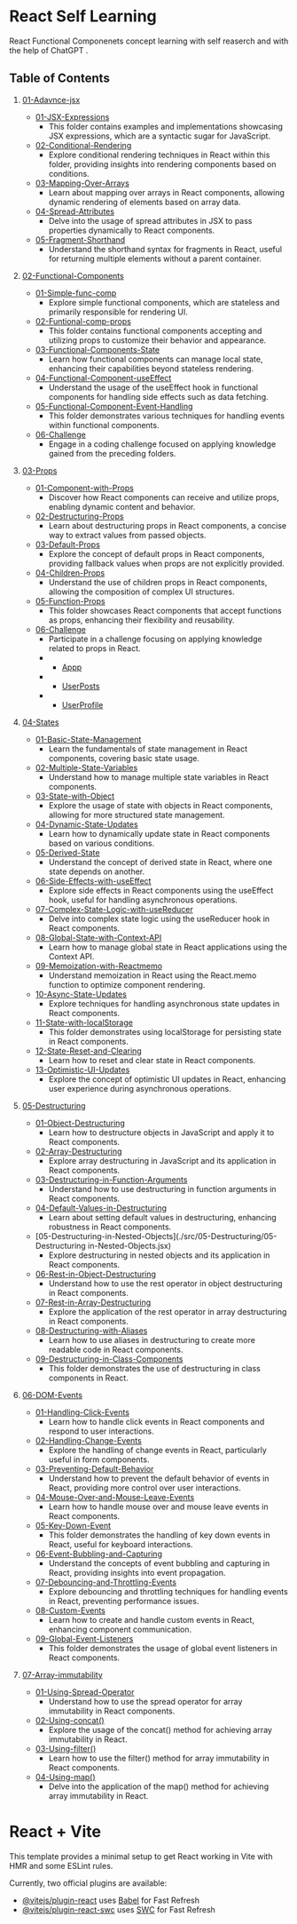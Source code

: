 # React Self Learning 

React Functional Componenets concept learning with self reaserch and with the help of ChatGPT .

## Table of Contents

1. [01-Adavnce-jsx](./src/01-Adavnce-jsx)
   - [01-JSX-Expressions](./src/01-Adavnce-jsx/01-JSX-Expressions.jsx)
     - This folder contains examples and implementations showcasing JSX expressions, which are a syntactic sugar for JavaScript.
   - [02-Conditional-Rendering](./src/01-Adavnce-jsx/02-Conditional-Rendering.jsx)
     - Explore conditional rendering techniques in React within this folder, providing insights into rendering components based on conditions.
   - [03-Mapping-Over-Arrays](./src/01-Adavnce-jsx/03-Mapping-Over-Arrays.jsx)
     - Learn about mapping over arrays in React components, allowing dynamic rendering of elements based on array data.
   - [04-Spread-Attributes](./src/01-Adavnce-jsx/04-Spread-Attributes.jsx)
     - Delve into the usage of spread attributes in JSX to pass properties dynamically to React components.
   - [05-Fragment-Shorthand](./src/01-Adavnce-jsx/05-Fragment-Shorthand.jsx)
     - Understand the shorthand syntax for fragments in React, useful for returning multiple elements without a parent container.

2. [02-Functional-Components](./src/02-Functional-Components)
   - [01-Simple-func-comp](./src/02-Functional-Components/01-Simple-func-comp.jsx)
     - Explore simple functional components, which are stateless and primarily responsible for rendering UI.
   - [02-Funtional-comp-props](./src/02-Functional-Components/02-Funtional-comp-props.jsx)
     - This folder contains functional components accepting and utilizing props to customize their behavior and appearance.
   - [03-Functional-Components-State](./src/02-Functional-Components/03-Functional-Components-State.jsx)
     - Learn how functional components can manage local state, enhancing their capabilities beyond stateless rendering.
   - [04-Functional-Component-useEffect](./src/02-Functional-Components/04-Functional-Component-useEffect.jsx)
     - Understand the usage of the useEffect hook in functional components for handling side effects such as data fetching.
   - [05-Functional-Component-Event-Handling](./src/02-Functional-Components/05-Functional-Component-Event-Handling.jsx)
     - This folder demonstrates various techniques for handling events within functional components.
   - [06-Challenge](./src/02-Functional-Components/06-Challenge.jsx)
     - Engage in a coding challenge focused on applying knowledge gained from the preceding folders.

3. [03-Props](./src/03-Props)
   - [01-Component-with-Props](./src/03-Props/01-Component-with-Props.jsx)
     - Discover how React components can receive and utilize props, enabling dynamic content and behavior.
   - [02-Destructuring-Props](./src/03-Props/02-Destructuring-Props.jsx)
     - Learn about destructuring props in React components, a concise way to extract values from passed objects.
   - [03-Default-Props](./src/03-Props/03-Default-Props.jsx)
     - Explore the concept of default props in React components, providing fallback values when props are not explicitly provided.
   - [04-Children-Props](./src/03-Props/04-Children-Props.jsx)
     - Understand the use of children props in React components, allowing the composition of complex UI structures.
   - [05-Function-Props](./src/03-Props/05-Function-Props.jsx)
     - This folder showcases React components that accept functions as props, enhancing their flexibility and reusability.
   - [06-Challenge](./src/03-Props/06-Challenge)
     - Participate in a challenge focusing on applying knowledge related to props in React.
     - - [Appp](./src/03-Props/06-Challenge/Appp.jsx)
     - - [UserPosts](./src/03-Props/06-Challenge/UserPosts.jsx)
     - - [UserProfile](./src/03-Props/06-Challenge/UserProfile.jsx)

4. [04-States](./src/04-States)
   - [01-Basic-State-Management](./src/04-States/01-Basic-State-Management.jsx)
     - Learn the fundamentals of state management in React components, covering basic state usage.
   - [02-Multiple-State-Variables](./src/04-States/02-Multiple-State-Variables.jsx)
     - Understand how to manage multiple state variables in React components.
   - [03-State-with-Object](./src/04-States/03-State-with-Object.jsx)
     - Explore the usage of state with objects in React components, allowing for more structured state management.
   - [04-Dynamic-State-Updates](./src/04-States/04-Dynamic-State-Updates.jsx)
     - Learn how to dynamically update state in React components based on various conditions.
   - [05-Derived-State](./src/04-States/05-Derived-State.jsx)
     - Understand the concept of derived state in React, where one state depends on another.
   - [06-Side-Effects-with-useEffect](./src/04-States/06-Side-Effects-with-useEffect.jsx)
     - Explore side effects in React components using the useEffect hook, useful for handling asynchronous operations.
   - [07-Complex-State-Logic-with-useReducer](./src/04-States/07-Complex-State-Logic-with-useReducer.jsx)
     - Delve into complex state logic using the useReducer hook in React components.
   - [08-Global-State-with-Context-API](./src/04-States/08-Global-State-with-Context-API.jsx)
     - Learn how to manage global state in React applications using the Context API.
   - [09-Memoization-with-Reactmemo](./src/04-States/09-Memoization-with-Reactmemo.jsx)
     - Understand memoization in React using the React.memo function to optimize component rendering.
   - [10-Async-State-Updates](./src/04-States/10-Async-State-Updates.jsx)
     - Explore techniques for handling asynchronous state updates in React components.
   - [11-State-with-localStorage](./src/04-States/11-State-with-localStorage.jsx)
     - This folder demonstrates using localStorage for persisting state in React components.
   - [12-State-Reset-and-Clearing](./src/04-States/12-State-Reset-and-Clearing.jsx)
     - Learn how to reset and clear state in React components.
   - [13-Optimistic-UI-Updates](./src/04-States/13-Optimistic-UI-Updates.jsx)
     - Explore the concept of optimistic UI updates in React, enhancing user experience during asynchronous operations.

5. [05-Destructuring](./src/05-Destructuring)
   - [01-Object-Destructuring](./src/05-Destructuring/01-Object-Destructuring.jsx)
     - Learn how to destructure objects in JavaScript and apply it to React components.
   - [02-Array-Destructuring](./src/05-Destructuring/02-Array-Destructuring.jsx)
     - Explore array destructuring in JavaScript and its application in React components.
   - [03-Destructuring-in-Function-Arguments](./src/05-Destructuring/03-Destructuring-in-Function-Arguments.jsx)
     - Understand how to use destructuring in function arguments in React components.
   - [04-Default-Values-in-Destructuring](./src/05-Destructuring/04-Default-Values-in-Destructuring.jsx)
     - Learn about setting default values in destructuring, enhancing robustness in React components.
   - [05-Destructuring-in-Nested-Objects](./src/05-Destructuring/05-Destructuring in-Nested-Objects.jsx)
     - Explore destructuring in nested objects and its application in React components.
   - [06-Rest-in-Object-Destructuring](./src/05-Destructuring/06-Rest-in-Object-Destructuring.jsx)
     - Understand how to use the rest operator in object destructuring in React components.
   - [07-Rest-in-Array-Destructuring](./src/05-Destructuring/07-Rest-in-Array-Destructuring.jsx)
     - Explore the application of the rest operator in array destructuring in React components.
   - [08-Destructuring-with-Aliases](./src/05-Destructuring/08-Destructuring-with-Aliases.jsx)
     - Learn how to use aliases in destructuring to create more readable code in React components.
   - [09-Destructuring-in-Class-Components](./src/05-Destructuring/09-Destructuring-in-Class-Components.jsx)
     - This folder demonstrates the use of destructuring in class components in React.

6. [06-DOM-Events](./src/06-DOM-Events)
   - [01-Handling-Click-Events](./src/06-DOM-Events/01-Handling-Click-Events.jsx)
     - Learn how to handle click events in React components and respond to user interactions.
   - [02-Handling-Change-Events](./src/06-DOM-Events/02-Handling-Change-Events.jsx)
     - Explore the handling of change events in React, particularly useful in form components.
   - [03-Preventing-Default-Behavior](./src/06-DOM-Events/03-Preventing-Default-Behavior.jsx)
     - Understand how to prevent the default behavior of events in React, providing more control over user interactions.
   - [04-Mouse-Over-and-Mouse-Leave-Events](./src/06-DOM-Events/04-Mouse-Over-and-Mouse-Leave-Events.jsx)
     - Learn how to handle mouse over and mouse leave events in React components.
   - [05-Key-Down-Event](./src/06-DOM-Events/05-Key-Down-Event.jsx)
     - This folder demonstrates the handling of key down events in React, useful for keyboard interactions.
   - [06-Event-Bubbling-and-Capturing](./src/06-DOM-Events/06-Event-Bubbling-and-Capturing.jsx)
     - Understand the concepts of event bubbling and capturing in React, providing insights into event propagation.
   - [07-Debouncing-and-Throttling-Events](./src/06-DOM-Events/07-Debouncing-and-Throttling-Events.jsx)
     - Explore debouncing and throttling techniques for handling events in React, preventing performance issues.
   - [08-Custom-Events](./src/06-DOM-Events/08-Custom-Events.jsx)
     - Learn how to create and handle custom events in React, enhancing component communication.
   - [09-Global-Event-Listeners](./src/06-DOM-Events/09-Global-Event-Listeners.jsx)
     - This folder demonstrates the usage of global event listeners in React components.

7. [07-Array-immutability](./src/07-Array-immutability)
   - [01-Using-Spread-Operator](./src/07-Array-immutability/01-Using-Spread-Operator.jsx)
     - Understand how to use the spread operator for array immutability in React components.
   - [02-Using-concat()](./src/07-Array-immutability/02-Using-concat().jsx)
     - Explore the usage of the concat() method for achieving array immutability in React.
   - [03-Using-filter()](./src/07-Array-immutability/03-Using-filter().jsx)
     - Learn how to use the filter() method for array immutability in React components.
   - [04-Using-map()](./src/07-Array-immutability/04-Using-map().jsx)
     - Delve into the application of the map() method for achieving array immutability in React.

<!-- Repeat the above structure for each remaining folder -->








# React + Vite

This template provides a minimal setup to get React working in Vite with HMR and some ESLint rules.

Currently, two official plugins are available:

- [@vitejs/plugin-react](https://github.com/vitejs/vite-plugin-react/blob/main/packages/plugin-react/README.md) uses [Babel](https://babeljs.io/) for Fast Refresh
- [@vitejs/plugin-react-swc](https://github.com/vitejs/vite-plugin-react-swc) uses [SWC](https://swc.rs/) for Fast Refresh
